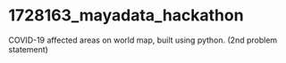# 1728163_mayadata_hackathon
COVID-19 affected areas on world map, built using python. (2nd problem statement)
